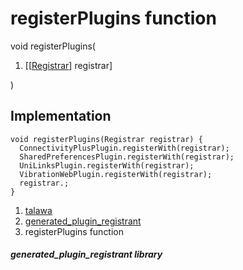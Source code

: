 
<div>

# registerPlugins function

</div>


void registerPlugins(

1.  [[[Registrar](https://api.flutter.dev/flutter/flutter_web_plugins/Registrar-class.html)]
    registrar]

)



## Implementation

``` language-dart
void registerPlugins(Registrar registrar) {
  ConnectivityPlusPlugin.registerWith(registrar);
  SharedPreferencesPlugin.registerWith(registrar);
  UniLinksPlugin.registerWith(registrar);
  VibrationWebPlugin.registerWith(registrar);
  registrar.;
}
```







1.  [talawa](../index.html)
2.  [generated_plugin_registrant](../generated_plugin_registrant/)
3.  registerPlugins function

##### generated_plugin_registrant library







